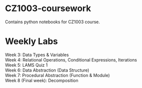 # CZ1003-coursework
Contains python notebooks for CZ1003 course.

# Weekly Labs
Week 3: Data Types & Variables
<br />
Week 4: Relational Operations, Conditional Expressions, Iterations
<br />
Week 5: LAMS Quiz 1
<br />
Week 6: Data Abstraction (Data Structure)
<br />
Week 7: Procedural Abstraction (Function & Module)
<br />
Week 8 (Final week): Decomposition
